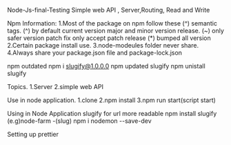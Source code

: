  Node-Js-final-Testing
Simple web API , Server,Routing, Read and Write 

Npm Information:
1.Most of the package on npm follow these (^) semantic tags.
(^) by default current version major and minor version release.
(~) only safer version patch fix only accept patch release
(*) bumped all version
2.Certain package install use.
3.node-modeules folder never share.
4.Always share your package.json file and package-lock.json

npm outdated
npm i slugify@1.0.0.0
npm updated slugify
npm unistall slugify

Topics.
1.Server
2.simple web API

Use in node application.
1.clone
2.npm install
3.npm run start(script start)

Using in Node Application
slugify for url more readable
npm install slugify
(e.g)node-farm  -(slug)
npm i nodemon --save-dev


Setting up prettier
